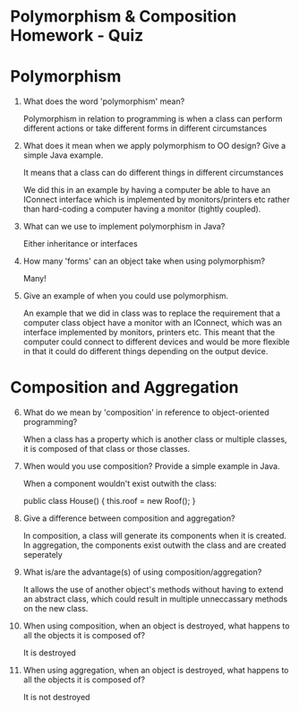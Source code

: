 # Polymorphism & Composition Homework - Quiz

# Polymorphism

1. What does the word 'polymorphism' mean?

    Polymorphism in relation to programming is when a class can perform different actions or take different forms in different circumstances 

2. What does it mean when we apply polymorphism to OO design? Give a simple Java example.

    It means that a class can do different things in different circumstances

    We did this in an example by having a computer be able to have an IConnect interface which is implemented by monitors/printers etc rather than hard-coding a computer having a monitor (tightly coupled).

3. What can we use to implement polymorphism in Java?

    Either inheritance or interfaces

4. How many 'forms' can an object take when using polymorphism?

    Many!

5. Give an example of when you could use polymorphism.

    An example that we did in class was to replace the requirement that a computer class object have a monitor with an IConnect, which was an interface implemented by monitors, printers etc. This meant that the computer could connect to different devices and would be more flexible in that it could do different things depending on the output device.


# Composition and Aggregation

6. What do we mean by 'composition' in reference to object-oriented programming?

    When a class has a property which is another class or multiple classes, it is composed of that class or those classes.

7. When would you use composition? Provide a simple example in Java.

    When a component wouldn't exist outwith the class:

    public class House() {
        this.roof = new Roof();
    }

8. Give a difference between composition and aggregation?

    In composition, a class will generate its components when it is created. In aggregation, the components exist outwith the class and are created seperately

9. What is/are the advantage(s) of using composition/aggregation?

    It allows the use of another object's methods without having to extend an abstract class, which could result in multiple unneccassary methods on the new class.

10. When using composition, when an object is destroyed, what happens to all the objects it is composed of?

    It is destroyed

11. When using aggregation, when an object is destroyed, what happens to all the objects it is composed of?

    It is not destroyed